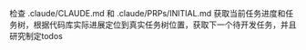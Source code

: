 检查 .claude/CLAUDE.md 和 .claude/PRPs/INITIAL.md 获取当前任务进度和任务树，根据代码库实际进展定位到真实任务树位置，获取下一个待开发任务，并且研究制定todos